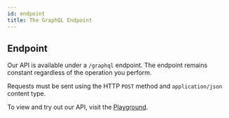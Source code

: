 ```yaml
---
id: endpoint
title: The GraphQL Endpoint
---
```


## Endpoint

Our API is available under a `/graphql` endpoint. The endpoint remains constant regardless of the operation you perform.

Requests must be sent using the HTTP `POST` method and `application/json` content type.

To view and try out our API, visit the [Playground](https://demo.getsaleor.com/graphql/).
